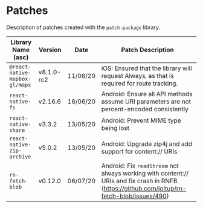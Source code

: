 # Patches

Description of patches created with the `patch-package` library.

| Library Name (asc)             | Version | Date     | Patch Description                                                                          |
| ------------------------------ | ------- | -------- | ------------------------------------------------------------------------------------------ |
| `@react-native-mapbox-gl/maps` | v8.1.0-rc2  | 11/08/20 | iOS: Ensured that the library will request Always, as that is required for route tracking. |
| `react-native-fs`              | v2.16.6  | 16/06/20 | Android: Ensure all API methods assume URI parameters are not percent-encoded consistently |                           
| `react-native-share`           | v3.3.2  | 13/05/20 | Android: Prevent MIME type being lost                                                      |
| `react-native-zip-archive`     | v5.0.2  | 13/05/20 | Android: Upgrade zip4j and add support for content:// URIs                                 |
| `rn-fetch-blob`                | v0.12.0 | 06/07/20 | Android: Fix `readStream` not always working with content:// URIs and fix crash in RNFB (https://github.com/joltup/rn-fetch-blob/issues/490)            |

